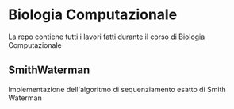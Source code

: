# Biologia Computazionale
 La repo contiene tutti i lavori fatti durante il corso di Biologia Computazionale

 ## SmithWaterman
 Implementazione dell'algoritmo di sequenziamento esatto di Smith Waterman
